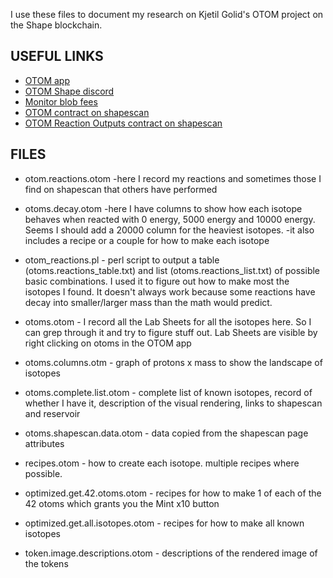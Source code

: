 I use these files to document my research on Kjetil Golid's OTOM project on the Shape blockchain.

## USEFUL LINKS
- [OTOM app](https://www.otom.xyz/)
- [OTOM Shape discord](https://discord.com/channels/1259842667513118730/1308152652705693798)
- [Monitor blob fees](https://ct.app/gasPrice/eth)
- [OTOM contract on shapescan](https://shapescan.xyz/token/0x2f9810789aebBB6cdC6c0332948fF3B6D11121E3?tab=read_write_proxy)
- [OTOM Reaction Outputs contract on shapescan](https://shapescan.xyz/token/0x7d5A370F277e1847E4f768a88758237c6E3456eD?tab=read_write_proxy)

## FILES

 - otom.reactions.otom -here I record my reactions and sometimes those I find on shapescan that others have performed

 - otoms.decay.otom -here I have columns to show how each isotope behaves when reacted with 0 energy, 5000 energy and 10000 energy. Seems I should add a 20000 column for the heaviest isotopes.
                  -it also includes a recipe or a couple for how to make each isotope

 - otom_reactions.pl - perl script to output a table (otoms.reactions_table.txt) and list (otoms.reactions_list.txt) of possible basic combinations. I used it to figure out how to make most the isotopes I found. It doesn't always work because some reactions have decay into smaller/larger mass than the math would predict.

 - otoms.otom - I record all the Lab Sheets for all the isotopes here. So I can grep through it and try to figure stuff out. Lab Sheets are visible by right clicking on otoms in the OTOM app

 - otoms.columns.otm - graph of protons x mass to show the landscape of isotopes

 - otoms.complete.list.otom - complete list of known isotopes, record of whether I have it, description of the visual rendering, links to shapescan and reservoir

 - otoms.shapescan.data.otom - data copied from the shapescan page attributes

 - recipes.otom - how to create each isotope. multiple recipes where possible.

 - optimized.get.42.otoms.otom - recipes for how to make 1 of each of the 42 otoms which grants you the Mint x10 button

 - optimized.get.all.isotopes.otom - recipes for how to make all known isotopes

 - token.image.descriptions.otom - descriptions of the rendered image of the tokens
